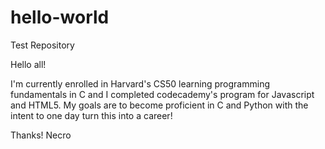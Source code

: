 # hello-world
Test Repository

Hello all!

I'm currently enrolled in Harvard's CS50 learning programming fundamentals in C and I completed codecademy's program for Javascript and HTML5. My goals are to become proficient in C and Python with the intent to one day turn this into a career!

Thanks!
Necro
